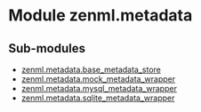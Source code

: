 Module zenml.metadata
=====================

Sub-modules
-----------
* [zenml.metadata.base_metadata_store](/reference/zenml/metadata/base_metadata_store.md)  
* [zenml.metadata.mock_metadata_wrapper](/reference/zenml/metadata/mock_metadata_wrapper.md)  
* [zenml.metadata.mysql_metadata_wrapper](/reference/zenml/metadata/mysql_metadata_wrapper.md)  
* [zenml.metadata.sqlite_metadata_wrapper](/reference/zenml/metadata/sqlite_metadata_wrapper.md)  
